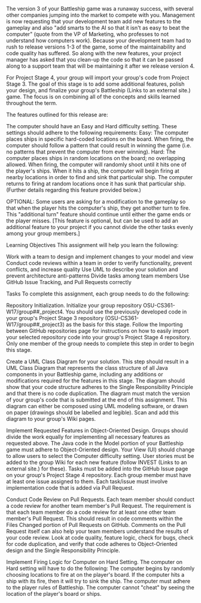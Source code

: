 The version 3 of your Battleship game was a runaway success, with several other companies jumping into the market to compete with you. Management is now requesting that your development team add new features to the gameplay and also "add smarts to the AI so that it isn't as easy to beat the computer" (quote from the VP of Marketing, who professes to not understand how computers work). Because your development team had to rush to release versions 1-3 of the game, some of the maintainability and code quality has suffered. So along with the new features, your project manager has asked that you clean-up the code so that it can be passed along to a support team that will be maintaining it after we release version 4.

For Project Stage 4, your group will import your group's code from Project Stage 3. The goal of this stage is to add some additional features, polish your design, and finalize your group's Battleship (Links to an external site.) game. The focus is on combining all of the concepts and skills learned throughout the term.

The features outlined for this release are:

The computer should have an Easy and Hard difficulty setting. These settings should adhere to the following requirements:
Easy: The computer places ships in specific hard-coded locations on the board. When firing, the computer should follow a pattern that could result in winning the game (i.e. no patterns that prevent the computer from ever winning).
Hard: The computer places ships in random locations on the board; no overlapping allowed. When firing, the computer will randomly shoot until it hits one of the player's ships. When it hits a ship, the computer will begin firing at nearby locations in order to find and sink that particular ship. The computer returns to firing at random locations once it has sunk that particular ship. (Further details regarding this feature provided below.)

OPTIONAL: Some users are asking for a modification to the gameplay so that when the player hits the computer's ship, they get another turn to fire. This "additional turn" feature should continue until either the game ends or the player misses. [This feature is optional, but can be used to add an additional feature to your project if you cannot divide the other tasks evenly among your group members.]

Learning Objectives
This assignment will help you learn the following:

Work with a team to design and implement changes to your model and view
Conduct code reviews within a team in order to verify functionality, prevent conflicts, and increase quality
Use UML to describe your solution and prevent architecture anti-patterns
Divide tasks among team members
Use GitHub Issue Tracking, and Pull Requests correctly

Tasks
To complete this assignment, each group needs to do the following:

Repository Initialization. Initialize your group repository OSU-CS361-W17/group##_project4. You should use the previously developed code in your group's Project Stage 3 repository (OSU-CS361-W17/group##_project3) as the basis for this stage. Follow the Importing between GitHub repositories page for instructions on how to easily import your selected repository code into your group's Project Stage 4 repository. Only one member of the group needs to complete this step in order to begin this stage.

Create a UML Class Diagram for your solution. This step should result in a UML Class Diagram that represents the class structure of all Java components in your Battleship game, including any additions or modifications required for the features in this stage. The diagram should show that your code structure adheres to the Single Responsibility Principle and that there is no code duplication. The diagram must match the version of your group's code that is submitted at the end of this assignment. This diagram can either be composed using UML modeling software, or drawn on paper (drawings should be labelled and legible). Scan and add this diagram to your group's Wiki pages.

Implement Requested Features in Object-Oriented Design. Groups should divide the work equally for implementing all necessary features as requested above. The Java code in the Model portion of your Battleship game must adhere to Object-Oriented design. Your View (UI) should change to allow users to select the Computer difficulty setting. User stories must be added to the group Wiki for each new feature (follow INVEST (Links to an external site.) for these). Tasks must be added into the GitHub Issue page on your group's Project Stage 4 repository. Each group member must have at least one issue assigned to them. Each task/issue must involve implementation code that is added via Pull Request.

Conduct Code Review on Pull Requests. Each team member should conduct a code review for another team member's Pull Request. The requirement is that each team member do a code review for at least one other team member's Pull Request. This should result in code comments within the Files Changed portion of Pull Requests on GitHub. Comments on the Pull Request itself can also help your team members understand the results of your code review. Look at code quality, feature logic, check for bugs, check for code duplication, and verify that code adheres to Object-Oriented design and the Single Responsibility Principle.

Implement Firing Logic for Computer on Hard Setting. The computer on Hard setting will have to do the following:
The computer begins by randomly choosing locations to fire at on the player's board.
If the computer hits a ship with its fire, then it will try to sink the ship.
The computer must adhere to the player rules of Battleship. The computer cannot "cheat" by seeing the location of the player's board or ships.
